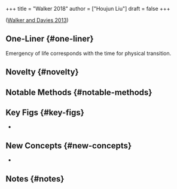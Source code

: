 +++
title = "Walker 2018"
author = ["Houjun Liu"]
draft = false
+++

(<a href="#citeproc_bib_item_1">Walker and Davies 2013</a>)


## One-Liner {#one-liner}

Emergency of life corresponds with the time for physical transition.


## Novelty {#novelty}


## Notable Methods {#notable-methods}


## Key Figs {#key-figs}

-


## New Concepts {#new-concepts}

-


## Notes {#notes}